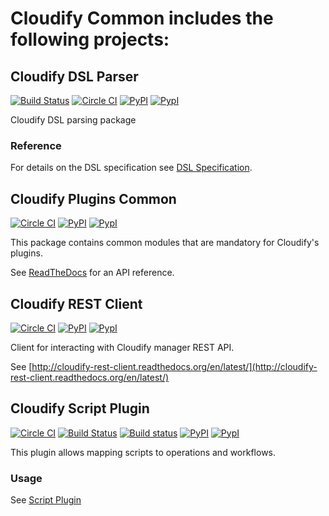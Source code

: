 
# Cloudify Common includes the following projects:


## Cloudify DSL Parser


[![Build Status](https://travis-ci.org/cloudify-cosmo/cloudify-dsl-parser.svg?branch=master)](https://travis-ci.org/cloudify-cosmo/cloudify-dsl-parser)
[![Circle CI](https://circleci.com/gh/cloudify-cosmo/cloudify-system-tests/tree/master.svg?&style=shield)](https://circleci.com/gh/cloudify-cosmo/cloudify-dsl-parser/tree/master)
[![PyPI](http://img.shields.io/pypi/dm/cloudify-dsl-parser.svg)](http://img.shields.io/pypi/dm/cloudify-dsl-parser.svg)
[![PypI](http://img.shields.io/pypi/v/cloudify-dsl-parser.svg)](http://img.shields.io/pypi/v/cloudify-dsl-parser.svg)

Cloudify DSL parsing package

### Reference

For details on the DSL specification see [DSL Specification](http://docs.getcloudify.org/latest/blueprints/overview/).

## Cloudify Plugins Common

[![Circle CI](https://circleci.com/gh/cloudify-cosmo/cloudify-plugins-common/tree/master.svg?&style=shield)](https://circleci.com/gh/cloudify-cosmo/cloudify-plugins-common/tree/master)
[![PyPI](http://img.shields.io/pypi/dm/cloudify-plugins-common.svg)](http://img.shields.io/pypi/dm/cloudify-plugins-common.svg)
[![PypI](http://img.shields.io/pypi/v/cloudify-plugins-common.svg)](http://img.shields.io/pypi/v/cloudify-plugins-common.svg)


This package contains common modules that are mandatory for Cloudify's plugins.

See [ReadTheDocs](http://cloudify-plugins-common.readthedocs.org/en/latest/) for an API reference.

## Cloudify REST Client


[![Circle CI](https://circleci.com/gh/cloudify-cosmo/cloudify-rest-client/tree/master.svg?style=shield)](https://circleci.com/gh/cloudify-cosmo/cloudify-rest-client/tree/master)
[![PyPI](http://img.shields.io/pypi/dm/cloudify-rest-client.svg)](http://img.shields.io/pypi/dm/cloudify-rest-client.svg)
[![PypI](http://img.shields.io/pypi/v/cloudify-rest-client.svg)](http://img.shields.io/pypi/v/cloudify-rest-client.svg)


Client for interacting with Cloudify manager REST API.

See [http://cloudify-rest-client.readthedocs.org/en/latest/](http://cloudify-rest-client.readthedocs.org/en/latest/)

## Cloudify Script Plugin

[![Circle CI](https://circleci.com/gh/cloudify-cosmo/cloudify-script-plugin/tree/master.svg?style=shield)](https://circleci.com/gh/cloudify-cosmo/cloudify-script-plugin/tree/master)
[![Build Status](https://travis-ci.org/cloudify-cosmo/cloudify-script-plugin.svg?branch=master)](https://travis-ci.org/cloudify-cosmo/cloudify-script-plugin)
[![Build status](https://ci.appveyor.com/api/projects/status/n1et1uvi85es3lt2/branch/master?svg=true)](https://ci.appveyor.com/project/Cloudify/cloudify-script-plugin/branch/master)
[![PyPI](http://img.shields.io/pypi/dm/cloudify-script-plugin.svg)](http://img.shields.io/pypi/dm/cloudify-script-plugin.svg)
[![PypI](http://img.shields.io/pypi/v/cloudify-script-plugin.svg)](http://img.shields.io/pypi/v/cloudify-script-plugin.svg)


This plugin allows mapping scripts to operations and workflows.

### Usage

See [Script Plugin](http://docs.getcloudify.org/latest/plugins/script/)

